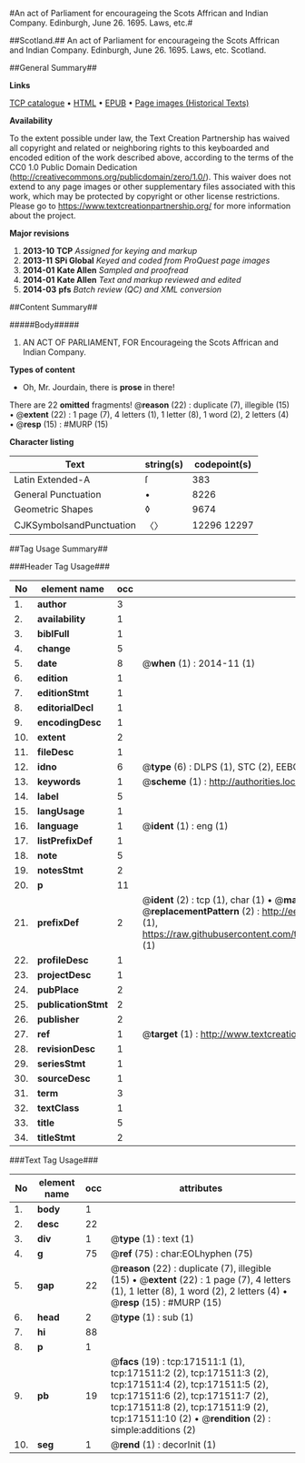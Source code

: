 #An act of Parliament for encourageing the Scots Affrican and Indian Company. Edinburgh, June 26. 1695. Laws, etc.#

##Scotland.##
An act of Parliament for encourageing the Scots Affrican and Indian Company. Edinburgh, June 26. 1695.
Laws, etc.
Scotland.

##General Summary##

**Links**

[TCP catalogue](http://www.ota.ox.ac.uk/tcp/)  • 
[HTML](http://tei.it.ox.ac.uk/tcp/Texts-HTML/free/A92/A92501.html)  • 
[EPUB](http://tei.it.ox.ac.uk/tcp/Texts-EPUB/free/A92/A92501.epub) • 
[Page images (Historical Texts)](https://historicaltexts.jisc.ac.uk/eebo-45097935e)

**Availability**

To the extent possible under law, the Text Creation Partnership has waived all copyright and related or neighboring rights to this keyboarded and encoded edition of the work described above, according to the terms of the CC0 1.0 Public Domain Dedication (http://creativecommons.org/publicdomain/zero/1.0/). This waiver does not extend to any page images or other supplementary files associated with this work, which may be protected by copyright or other license restrictions. Please go to https://www.textcreationpartnership.org/ for more information about the project.

**Major revisions**

1. __2013-10__ __TCP__ *Assigned for keying and markup*
1. __2013-11__ __SPi Global__ *Keyed and coded from ProQuest page images*
1. __2014-01__ __Kate Allen__ *Sampled and proofread*
1. __2014-01__ __Kate Allen__ *Text and markup reviewed and edited*
1. __2014-03__ __pfs__ *Batch review (QC) and XML conversion*

##Content Summary##

#####Body#####

1. AN ACT OF PARLIAMENT, FOR Encourageing the Scots Affrican and Indian Company.

**Types of content**

  * Oh, Mr. Jourdain, there is **prose** in there!

There are 22 **omitted** fragments! 
 @__reason__ (22) : duplicate (7), illegible (15)  •  @__extent__ (22) : 1 page (7), 4 letters (1), 1 letter (8), 1 word (2), 2 letters (4)  •  @__resp__ (15) : #MURP (15)

**Character listing**


|Text|string(s)|codepoint(s)|
|---|---|---|
|Latin Extended-A|ſ|383|
|General Punctuation|•|8226|
|Geometric Shapes|◊|9674|
|CJKSymbolsandPunctuation|〈〉|12296 12297|

##Tag Usage Summary##

###Header Tag Usage###

|No|element name|occ|attributes|
|---|---|---|---|
|1.|__author__|3||
|2.|__availability__|1||
|3.|__biblFull__|1||
|4.|__change__|5||
|5.|__date__|8| @__when__ (1) : 2014-11 (1)|
|6.|__edition__|1||
|7.|__editionStmt__|1||
|8.|__editorialDecl__|1||
|9.|__encodingDesc__|1||
|10.|__extent__|2||
|11.|__fileDesc__|1||
|12.|__idno__|6| @__type__ (6) : DLPS (1), STC (2), EEBO-CITATION (1), OCLC (1), VID (1)|
|13.|__keywords__|1| @__scheme__ (1) : http://authorities.loc.gov/ (1)|
|14.|__label__|5||
|15.|__langUsage__|1||
|16.|__language__|1| @__ident__ (1) : eng (1)|
|17.|__listPrefixDef__|1||
|18.|__note__|5||
|19.|__notesStmt__|2||
|20.|__p__|11||
|21.|__prefixDef__|2| @__ident__ (2) : tcp (1), char (1)  •  @__matchPattern__ (2) : ([0-9\-]+):([0-9IVX]+) (1), (.+) (1)  •  @__replacementPattern__ (2) : http://eebo.chadwyck.com/downloadtiff?vid=$1&page=$2 (1), https://raw.githubusercontent.com/textcreationpartnership/Texts/master/tcpchars.xml#$1 (1)|
|22.|__profileDesc__|1||
|23.|__projectDesc__|1||
|24.|__pubPlace__|2||
|25.|__publicationStmt__|2||
|26.|__publisher__|2||
|27.|__ref__|1| @__target__ (1) : http://www.textcreationpartnership.org/docs/. (1)|
|28.|__revisionDesc__|1||
|29.|__seriesStmt__|1||
|30.|__sourceDesc__|1||
|31.|__term__|3||
|32.|__textClass__|1||
|33.|__title__|5||
|34.|__titleStmt__|2||


###Text Tag Usage###

|No|element name|occ|attributes|
|---|---|---|---|
|1.|__body__|1||
|2.|__desc__|22||
|3.|__div__|1| @__type__ (1) : text (1)|
|4.|__g__|75| @__ref__ (75) : char:EOLhyphen (75)|
|5.|__gap__|22| @__reason__ (22) : duplicate (7), illegible (15)  •  @__extent__ (22) : 1 page (7), 4 letters (1), 1 letter (8), 1 word (2), 2 letters (4)  •  @__resp__ (15) : #MURP (15)|
|6.|__head__|2| @__type__ (1) : sub (1)|
|7.|__hi__|88||
|8.|__p__|1||
|9.|__pb__|19| @__facs__ (19) : tcp:171511:1 (1), tcp:171511:2 (2), tcp:171511:3 (2), tcp:171511:4 (2), tcp:171511:5 (2), tcp:171511:6 (2), tcp:171511:7 (2), tcp:171511:8 (2), tcp:171511:9 (2), tcp:171511:10 (2)  •  @__rendition__ (2) : simple:additions (2)|
|10.|__seg__|1| @__rend__ (1) : decorInit (1)|
